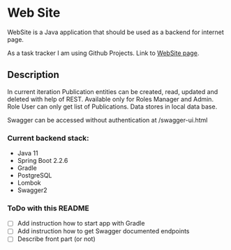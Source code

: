 # Web Site
WebSite is a Java application that should be used as a backend for internet page.

As a task tracker I am using Github Projects. Link to [WebSite page](https://github.com/ISkrypnik/WebSite/projects/1).

## Description
In current iteration Publication entities can be created, read, updated and deleted with help of REST.
Available only for Roles Manager and Admin. Role User can only get list of Publications.
Data stores in local data base.

Swagger can be accessed without authentication at /swagger-ui.html


### Current backend stack:
* Java 11
* Spring Boot 2.2.6
* Gradle
* PostgreSQL
* Lombok
* Swagger2
    

### ToDo with this README
- [ ] Add instruction how to start app with Gradle
- [ ] Add instruction how to get Swagger documented endpoints
- [ ] Describe front part (or not)